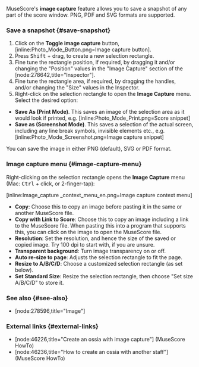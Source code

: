 MuseScore's __image capture__ feature allows you to save a snapshot of any part of the score window. PNG, PDF and SVG formats are supported.

### Save a snapshot {#save-snapshot}

1. Click on the __Toggle image capture__ button, [inline:Photo_Mode_Button.png=Image capture button].
2. Press <kbd><kbd>Shift</kbd></kbd> + drag, to create a new selection rectangle.
3. Fine tune the rectangle position, if required, by dragging it and/or changing the "Position" values in the "Image Capture" section of the [node:278642,title="Inspector"].
4. Fine tune the rectangle area, if required, by dragging the handles, and/or changing the "Size" values in the Inspector.
5. Right-click on the selection rectangle to open the __Image Capture__ menu. Select the desired option:
 * __Save As (Print Mode)__. This saves an image of the selection area as it would look if printed, e.g.
 [inline:Photo_Mode_Print.png=Score snippet]
 * __Save as (Screenshot Mode)__. This saves a selection of the actual screen, including any line break symbols, invisible elements etc., e.g.
 [inline:Photo_Mode_Screenshot.png=Image capture snippet]

 You can save the image in either PNG (default), SVG or PDF format.

### Image capture menu {#image-capture-menu}

Right-clicking on the selection rectangle opens the __Image Capture__ menu (Mac: <kbd><kbd>Ctrl</kbd></kbd> + click, or 2-finger-tap):

[inline:Image_capture _context_menu_en.png=Image capture context menu]

* __Copy__: Choose this to copy an image before pasting it in the same or another MuseScore file.
* __Copy with Link to Score__: Choose this to copy an image including a link to the MuseScore file. When pasting this into a program that supports this, you can click on the image to open the MuseScore file.
* __Resolution__: Set the resolution, and hence the size of the saved or copied image. Try 100 dpi to start with, if you are unsure.
* __Transparent background__: Turn image transparency on or off.
* __Auto re-size to page__: Adjusts the selection rectangle to fit the page.
* __Resize to A/B/C/D__:  Choose a customized selection rectangle (as set below).
* __Set Standard Size__: Resize the selection rectangle, then choose "Set size A/B/C/D" to store it.

### See also {#see-also}

* [node:278596,title="Image"]

### External links {#external-links}

* [node:46226,title="Create an ossia with image capture"] (MuseScore HowTo)
* [node:46236,title="How to create an ossia with another staff"] (MuseScore HowTo)